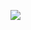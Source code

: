![][github-actions-lighthouse-image]

[github-actions-lighthouse-image]: https://github.com/noeldelgado/pixelia.me/workflows/Lighthouse/badge.svg
